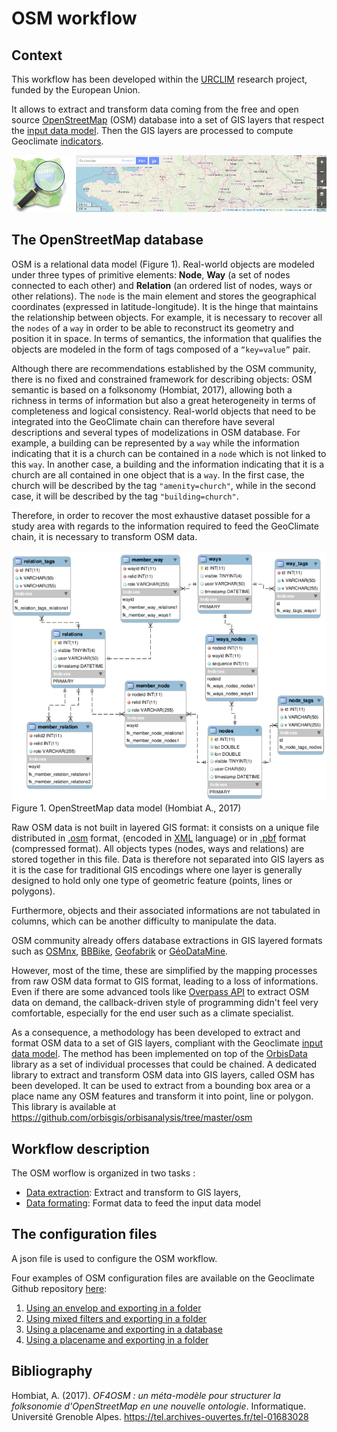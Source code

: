 # OSM workflow

## Context

This workflow has been developed within the [URCLIM](http://www.urclim.eu/) research project, funded by the European Union.

It allows to extract and transform data coming from the free and open source [OpenStreetMap](https://www.openstreetmap.org/) (OSM) database into a set of GIS layers that respect the [input data model](../../input_data_model.md). Then the GIS layers are processed to compute Geoclimate [indicators](../../indicators/indicators.md).

![osm_banner](../../../resources/images/chain_documentation/workflow_config/osm_banner.png)

## The OpenStreetMap database

OSM is a relational data model (Figure 1). Real-world objects are modeled under three types of primitive elements: **Node**, **Way** (a set of nodes connected to each other) and **Relation** (an ordered list of nodes, ways or other relations). 
The `node` is the main element and stores the geographical coordinates (expressed in latitude-longitude). 
It is the hinge that maintains the relationship between objects. For example, it is necessary to recover all the `nodes` of a `way` in order to be able to reconstruct its geometry and position it in space. In terms of semantics, the information that qualifies the objects are modeled in the form of tags composed of a `“key=value”` pair.

Although there are recommendations established by the OSM community, there is no fixed and constrained framework for describing objects: OSM semantic is based on a folksonomy (Hombiat, 2017), allowing both a richness in terms of information but also a great heterogeneity in terms of completeness and logical consistency. Real-world objects that need to be integrated into the GeoClimate chain can therefore have several descriptions and several types of modelizations in OSM database. For example, a building can be represented by a `way` while the information indicating that it is a church can be contained in a `node` which is not linked to this `way`. In another case, a building and the information indicating that it is a church are all contained in one object that is a `way`. 
In the first case, the church will be described by the tag `"amenity=church"`, while in the second case, 
it will be described by the tag `"building=church"`. 

Therefore, in order to recover the most exhaustive dataset possible for a study area with regards to the information required to feed the GeoClimate chain, it is necessary to transform OSM data.

![osm_model](../../../resources/images/chain_documentation/osm_model.png)
Figure 1. OpenStreetMap data model (Hombiat A., 2017)

Raw OSM data is not built in layered GIS format: it consists on a unique file distributed in [.osm](https://wiki.openstreetmap.org/wiki/OSM_XML) format, (encoded in [XML](https://fr.wikipedia.org/wiki/Extensible_Markup_Language) language) or in [.pbf](https://wiki.openstreetmap.org/wiki/PBF_Format) format (compressed format). All objects types (nodes, ways and relations) are stored together in this file. Data is therefore not separated into GIS layers as it is the case for traditional GIS encodings where one layer is generally designed to hold only one type of geometric feature (points, lines or polygons). 

Furthermore, objects and their associated informations are not tabulated in columns, which can be another difficulty to manipulate the data.

OSM community already offers database extractions in GIS layered formats such as [OSMnx](https://github.com/gboeing/osmnx),
[BBBike](https://extract.bbbike.org/), [Geofabrik](https://www.geofabrik.de/) or [GéoDataMine](https://geodatamine.fr/).

However, most of the time, these are simplified by the mapping processes from raw OSM data format to GIS format, leading to a loss of informations. Even if there are some advanced tools like [Overpass API](https://wiki.openstreetmap.org/wiki/Overpass_API) to extract OSM data on demand, the callback-driven style of programming didn't feel very comfortable, especially for the end user such as a climate specialist.

As a consequence, a methodology has been developed to extract and format OSM data to a set of GIS layers, compliant with the Geoclimate [input data model](../../input_data_model.md). 
The method has been implemented on top of the [OrbisData](https://github.com/orbisgis/orbisdata) library as a set of individual processes that could be chained. 
A dedicated library to extract and transform OSM data into GIS layers, called OSM has been developed. 
It can be used to extract from a bounding box area or a place name any OSM features and transform it into point, line or polygon. This library is available at https://github.com/orbisgis/orbisanalysis/tree/master/osm


## Workflow description

The OSM worflow is organized in two tasks : 

- [Data extraction](./data_preparation.md): Extract and transform to GIS layers,
- [Data formating](./data_formating.md): Format data to feed the input data model




## The configuration files

A json file is used to configure the OSM workflow.

Four examples of OSM configuration files are available on the Geoclimate Github repository [here](https://github.com/orbisgis/geoclimate/tree/master/processingchain/src/test/resources/org/orbisgis/orbisprocess/geoclimate/processingchain/config):

1. [Using an envelop and exporting in a folder](https://github.com/orbisgis/geoclimate/blob/master/processingchain/src/test/resources/org/orbisgis/orbisprocess/geoclimate/processingchain/config/osm_workflow_envelope_folderoutput.json) 
2. [Using mixed filters and exporting in a folder](https://github.com/orbisgis/geoclimate/blob/master/processingchain/src/test/resources/org/orbisgis/orbisprocess/geoclimate/processingchain/config/osm_workflow_mixedfilter_folderoutput.json)
3. [Using a placename and exporting in a database](https://github.com/orbisgis/geoclimate/blob/master/processingchain/src/test/resources/org/orbisgis/orbisprocess/geoclimate/processingchain/config/osm_workflow_placename_dboutput.json)
4. [Using a placename and exporting in a folder](https://github.com/orbisgis/geoclimate/blob/master/processingchain/src/test/resources/org/orbisgis/orbisprocess/geoclimate/processingchain/config/osm_workflow_placename_folderoutput.json)



## Bibliography

Hombiat, A. (2017). *OF4OSM : un méta-modèle pour structurer la folksonomie d'OpenStreetMap en une nouvelle ontologie*. Informatique. Université Grenoble Alpes. https://tel.archives-ouvertes.fr/tel-01683028

